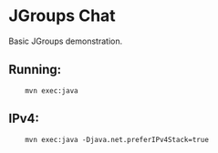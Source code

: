 JGroups Chat
============

Basic JGroups demonstration.

Running:
--------

        mvn exec:java

IPv4:
-----

        mvn exec:java -Djava.net.preferIPv4Stack=true
